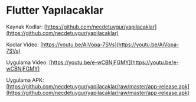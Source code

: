 # Flutter Yapılacaklar

Kaynak Kodlar: [https://github.com/necdetuygur/yapilacaklar](https://github.com/necdetuygur/yapilacaklar)

Kodlar Video: [https://youtu.be/AiVopa-7SVs](https://youtu.be/AiVopa-7SVs)

Uygulama Video: [https://youtu.be/e-wCBNjFGMY](https://youtu.be/e-wCBNjFGMY)

Uygulama APK: [https://github.com/necdetuygur/yapilacaklar/raw/master/app-release.apk](https://github.com/necdetuygur/yapilacaklar/raw/master/app-release.apk)
